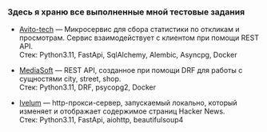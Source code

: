 ### Здесь я храню все выполненные мной тестовые задания

- [Avito-tech](https://github.com/ReYaNOW/avito-tech-test-task) — Микросервис для сбора статистики по откликам и просмотрам. Сервис взаимодействует с клиентом при помощи REST API.  
  Стек: Python3.11, FastApi, SqlAlchemy, Alembic, Asyncpg, Docker

- [MediaSoft](https://github.com/ReYaNOW/mediasoft-test-task) — REST API, созданное при помощи DRF для работы с сущностями city, street, shop.  
  Стек: Python3.11, DRF, psycopg2, Docker

- [Ivelum](https://github.com/ReYaNOW/ivelum-test-task) — http-прокси-сервер, запускаемый локально, который изменяет и отображает содержимое страниц Hacker News.  
  Стек: Python3.11, FastApi, aiohttp, beautifulsoup4
